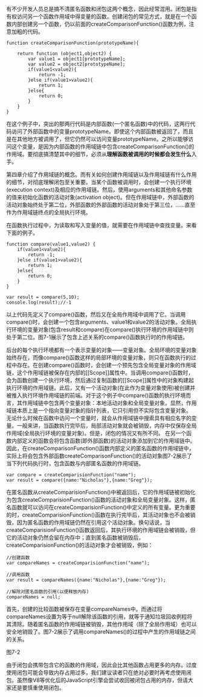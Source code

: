有不少开发人员总是搞不清匿名函数和闭包这两个概念，因此经常混用。闭包是指有权访问另一个函数作用域中得变量的函数。创建闭包的常见方式，就是在一个函数内部创建另一个函数，仍以前面的createComparisonFunction()函数为例，注意加粗的代码。

    function createComparisonFunction(prototypeName){
        
        return function (object1,object2) {
            var value1 = object1[prototypeName];
            var value2 = object2[prototypeName];
            if(value1<value2){
                return -1;
            }else if(value1>value2){
                return 1;
            }else{
                return 0;
            }
        }
    }
    
在这个例子中，突出的那两行代码是内部函数(一个匿名函数)中的代码，这两行代码访问了外部函数中的变量prototypeName。即使这个内部函数被返回了，而且是在其他地方被调用了，但它仍然可以访问变量prototypeName。之所以能够访问这个变量，是因为内部函数的作用域链中包含createComparisonFunction()的作用域。要彻底搞清楚其中的细节，必须从**理解函数被调用的时候都会发生什么**入手。
    
第四章介绍了作用域链的概念。而有关如何创建作用域链以及作用域链有什么作用的细节，对彻底理解闭包至关重要。当某个函数被调用时，会创建一个执行环境(execution context)及相应的作用域链。然后，使用arguments和其他命名参数的值来初始化函数的活动对象(activation object)。但在作用域链中，外部函数的活动对象始终处于第二位，外部函数的外部函数的活动对象处于第三位，......直至作为作用域链终点的全局执行环境。

在函数执行过程中，为读取和写入变量的值，就需要在作用域链中查找变量。来看下面的例子。

    function compare(value1,value2) {
        if(value1<value2){
            return -1;
        }else if(value1>value2){
            return 1;
        }else{
            return 0;
        }
    }

    var result = compare(5,10);
    console.log(result);//-1

以上代码先定义了compare()函数，然后又在全局作用域中调用了它。当调用compare()时，会创建一个包含arguments、value1和value2的活动对象。全局执行环境的变量对象(包含result和compare)在compare()执行环境的作用域链中则处于第二位。图7-1展示了包含上述关系的compare()函数执行时的作用域链。




后台的每个执行环境都有一个表示变量的对象——变量对象。全局环境的变量对象始终存在，而像compare()函数这样的局部环境的变量对象，则只在函数执行的过程中存在。在创建compare()函数时，会创建一个预先包含全局变量对象的作用域链，这个作用域链被保存在内部的[[Scope]]属性中。当调用compare()函数时，会为函数创建一个执行环境，然后通过复制函数的[[Scope]]属性中的对象构建起执行环境的作用域链。此后，又有一个活动对象(在此作为变量对象使用)被创建并被推入执行环境作用域链的前端。对于这个例子中compare()函数的执行环境而言，其作用域链中包含两个变量对象：本地活动对象和全局变量对象。显然，作用域链本质上是一个指向变量对象的指针列表，它只引用但不实际包含变量对象。
无论什么时候在函数中访问一个变量时，就会从作用域链中搜索具有相应名字的变量。一般来讲，当函数执行完毕后，局部活动对象就会被销毁，内存中仅保存全局作用域(全局执行环境的变量对象)。但是，闭包的情况又有所不同。
在另一个函数内部定义的函数会将包含函数(即外部函数)的活动对象添加到它的作用域链中。因此，在createComparisonFunction()函数内部定义的匿名函数的作用域链中，实际上将会包含外部函数createComparisonFunction()的活动对象图7-2展示了当下列代码执行时，包含函数与内部匿名函数的作用域链。

    var compare = createComparisionFunction("name");
    var result = compare({name:"Nicholas"},{name:"Greg"});    

在匿名函数从createComparisionFunction()中被返回后，它的作用域链被初始化为包含createComparisionFunction()函数的活动对象和全局变量对象。这样，匿名函数就可以访问在createComparisionFunction()中定义的所有变量。更为重要的时，createComparisionFunction()函数在执行完毕后，其活动对象也不会被销毁，因为匿名函数的作用域链仍然在引用这个活动对象。换句话说，当createComparisionFunction()函数返回后，其执行环境的作用域链会被销毁，但它的活动对象仍然会留在内存中；直到匿名函数被销毁后，createComparisionFunction()的活动对象才会被销毁，例如：

    //创建函数
    var compareNames = createComparisionFunction("name");
    
    //调用函数
    var result = compareNames({name:"Nicholas"},{name:"Greg"});
    
    //解除对匿名函数的引用(以便释放内存)
    compareNames = null;
    
首先，创建的比较函数被保存在变量compareNames中。而通过将compareNames设置为等于null解除该函数的引用，就等于通知垃圾回收例程将其清除。随着匿名函数的作用域链被销毁，其他作用域（除了全局作用域）也可以安全地销毁了。图7-2展示了调用compareNames()的过程中产生的作用域链之间的关系。

图7-2

由于闭包会携带包含它的函数的作用域，因此会比其他函数占用更多的内存。过度使用闭包可能会导致内存占用过多，我们建议读者只在绝对必要时再考虑使用闭包。虽然像V8等优化后的JavaScript引擎会尝试收回被闭包占用的内存，但请大家还是要慎重使用闭包。    

